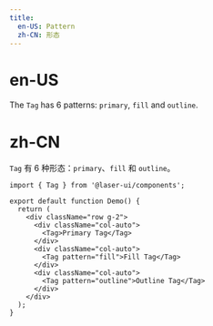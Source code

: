 ```yaml
---
title:
  en-US: Pattern
  zh-CN: 形态
---
```


# en-US

The `Tag` has 6 patterns: `primary`, `fill` and `outline`.

# zh-CN

`Tag` 有 6 种形态：`primary`、`fill` 和 `outline`。

```tsx
import { Tag } from '@laser-ui/components';

export default function Demo() {
  return (
    <div className="row g-2">
      <div className="col-auto">
        <Tag>Primary Tag</Tag>
      </div>
      <div className="col-auto">
        <Tag pattern="fill">Fill Tag</Tag>
      </div>
      <div className="col-auto">
        <Tag pattern="outline">Outline Tag</Tag>
      </div>
    </div>
  );
}
```
